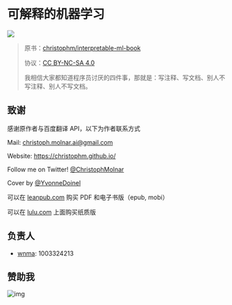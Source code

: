 # 可解释的机器学习

![](cover.jpg)

> 原书：[christophm/interpretable-ml-book](https://christophm.github.io/interpretable-ml-book/index.html)
> 
> 协议：[CC BY-NC-SA 4.0](http://creativecommons.org/licenses/by-nc-sa/4.0/)
>
> 我相信大家都知道程序员讨厌的四件事，那就是：写注释、写文档、别人不写注释、别人不写文档。

## 致谢

感谢原作者与百度翻译 API，以下为作者联系方式

Mail: [christoph.molnar.ai@gmail.com](mailto:christoph.molnar.ai@gmail.com)

Website: <https://christophm.github.io/>

Follow me on Twitter! [@ChristophMolnar](https://twitter.com/ChristophMolnar)

Cover by [@YvonneDoinel](https://twitter.com/YvonneDoinel)

可以在  [leanpub.com](https://leanpub.com/interpretable-machine-learning) 购买 PDF 和电子书版（epub, mobi）

可以在 [lulu.com](http://www.lulu.com/shop/christoph-molnar/interpretable-machine-learning/paperback/product-24036234.html) 上面购买纸质版

## 负责人

- [wnma](interpretable-ml-book): 1003324213

## 赞助我

![img](https://img-blog.csdnimg.cn/20200112005920729.png)
